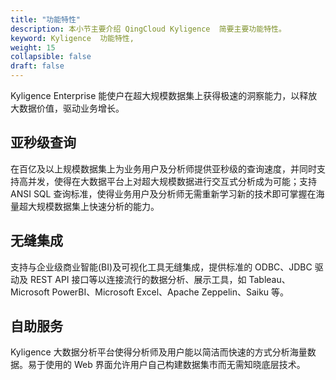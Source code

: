 ```yaml
---
title: "功能特性"
description: 本小节主要介绍 QingCloud Kyligence  简要主要功能特性。 
keyword: Kyligence  功能特性, 
weight: 15
collapsible: false
draft: false
---
```



Kyligence Enterprise 能使户在超大规模数据集上获得极速的洞察能力，以释放大数据价值，驱动业务增长。

## 亚秒级查询

在百亿及以上规模数据集上为业务用户及分析师提供亚秒级的查询速度，并同时支持高并发，使得在大数据平台上对超大规模数据进行交互式分析成为可能；支持 ANSI SQL 查询标准，使得业务用户及分析师无需重新学习新的技术即可掌握在海量超大规模数据集上快速分析的能力。

## 无缝集成

支持与企业级商业智能(BI)及可视化工具无缝集成，提供标准的 ODBC、JDBC 驱动及 REST API 接口等以连接流行的数据分析、展示工具，如 Tableau、Microsoft PowerBI、Microsoft Excel、Apache Zeppelin、Saiku 等。

## 自助服务

Kyligence 大数据分析平台使得分析师及用户能以简洁而快速的方式分析海量数据。易于使用的 Web 界面允许用户自己构建数据集市而无需知晓底层技术。
